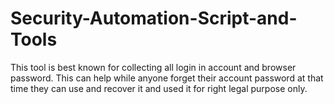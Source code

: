 # Security-Automation-Script-and-Tools
This tool is best known for collecting all login in account and browser password. This can help while anyone forget their account password at that time they can use and recover it and used it for right legal purpose only.
